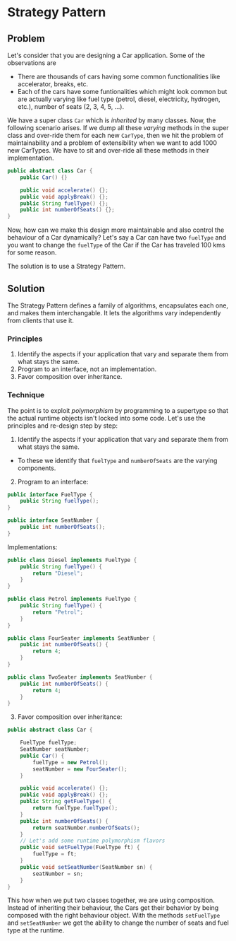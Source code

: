 # Strategy Pattern

## Problem

Let's consider that you are designing a Car application. Some of
the observations are
- There are thousands of cars having some common functionalities like
accelerator, breaks, etc.
- Each of the cars have some funtionalities which might look common but
are actually varying like fuel type (petrol, diesel, electricity,
hydrogen, etc.), number of seats (2, 3, 4, 5, ...).

We have a super class `Car` which is *inherited* by many classes.
Now, the following scenario arises. If we dump all these *varying* methods
in the super class and over-ride them for each new `CarType`, then
we hit the problem of maintainability and a problem of extensibility when
we want to add 1000 new CarTypes. We have to sit and over-ride all these
methods in their implementation.

```java
public abstract class Car {
    public Car() {}

    public void accelerate() {};
    public void applyBreak() {};
    public String fuelType() {};
    public int numberOfSeats() {};
}
```

Now, how can we make this design more maintainable and also control
the behaviour of a Car dynamically? Let's say a Car can have two `fuelType` and
you want to change the `fuelType` of the Car if the Car has traveled 100
kms for some reason.

The solution is to use a Strategy Pattern.

## Solution

The Strategy Pattern defines a family of algorithms, encapsulates each one,
and makes them interchangable. It lets the algorithms vary independently
from clients that use it.

### Principles

1. Identify the aspects if your application that vary and separate them
from what stays the same.
2. Program to an interface, not an implementation.
3. Favor composition over inheritance.

### Technique

The point is to exploit *polymorphism* by programming to a supertype so that
the actual runtime objects isn't locked into some code. Let's use
the principles and re-design step by step:

1. Identify the aspects if your application that vary and separate them
from what stays the same.
- To these we identify that `fuelType` and `numberOfSeats` are the varying
components.


2. Program to an interface:

```java
public interface FuelType {
    public String fuelType();
}

public interface SeatNumber {
    public int numberOfSeats();
}
```

Implementations:

```java
public class Diesel implements FuelType {
    public String fuelType() {
        return "Diesel";
    }
}

public class Petrol implements FuelType {
    public String fuelType() {
        return "Petrol";
    }
}

public class FourSeater implements SeatNumber {
    public int numberOfSeats() {
        return 4;
    }
}

public class TwoSeater implements SeatNumber {
    public int numberOfSeats() {
        return 4;
    }
}
```

3. Favor composition over inheritance:

```java
public abstract class Car {

    FuelType fuelType;
    SeatNumber seatNumber;
    public Car() {
        fuelType = new Petrol();
        seatNumber = new FourSeater();
    }

    public void accelerate() {};
    public void applyBreak() {};
    public String getFuelType() {
        return fuelType.fuelType();
    }
    public int numberOfSeats() {
        return seatNumber.numberOfSeats();
    }
    // Let's add some runtime polymorphism flavors
    public void setFuelType(FuelType ft) {
        fuelType = ft;
    }
    public void setSeatNumber(SeatNumber sn) {
        seatNumber = sn;
    }
}
```

This how when we put two classes together, we are using composition.
Instead of inheriting their behaviour, the Cars get their behavior by
being composed with the right behaviour object. With the methods
`setFuelType` and `setSeatNumber` we get the ability to change the
number of seats and fuel type at the runtime.
